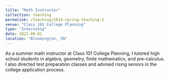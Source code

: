 ```yaml
---
title: "Math Instructor"
collection: teaching
permalink: /teaching/2014-spring-teaching-1
venue: "Class 101 College Planning"
type: "Internship"
date: 2022-06-01
location: "Bloomington, IN"
---
```


As a summer math instructor at Class 101 College Planning, I tutored high school students in algebra, geometry, finite mathematics, and pre-calculus. I also directed test preparation classes and advised rising seniors in the college application process. 